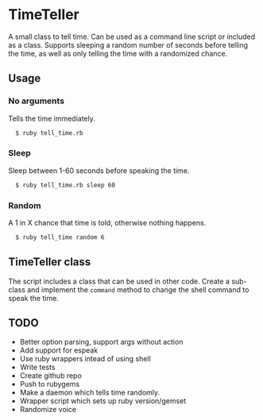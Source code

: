 TimeTeller
==========

A small class to tell time. Can be used as a command line script or included
as a class. Supports sleeping a random number of seconds before telling the
time, as well as only telling the time with a randomized chance.

Usage
-----

### No arguments

Tells the time immediately.

```bash
  $ ruby tell_time.rb
```

### Sleep

Sleep between 1-60 seconds before speaking the time.

```bash
  $ ruby tell_time.rb sleep 60
```

### Random

A 1 in X chance that time is told, otherwise nothing happens.

```bash
  $ ruby tell_time random 6
```

TimeTeller class
----------------

The script includes a class that can be used in other code. Create a sub-class
and implement the `command` method to change the shell command to speak the
time.

TODO
----

 * Better option parsing, support args without action
 * Add support for espeak
 * Use ruby wrappers intead of using shell
 * Write tests
 * Create github repo
 * Push to rubygems
 * Make a daemon which tells time randomly.
 * Wrapper script which sets up ruby version/gemset
 * Randomize voice
